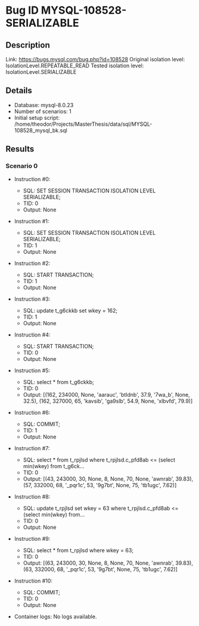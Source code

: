 # Bug ID MYSQL-108528-SERIALIZABLE

## Description

Link:                     https://bugs.mysql.com/bug.php?id=108528
Original isolation level: IsolationLevel.REPEATABLE_READ
Tested isolation level:   IsolationLevel.SERIALIZABLE


## Details
 * Database: mysql-8.0.23
 * Number of scenarios: 1
 * Initial setup script: /home/theodor/Projects/MasterThesis/data/sql/MYSQL-108528_mysql_bk.sql

## Results
### Scenario 0
 * Instruction #0:
     - SQL:  SET SESSION TRANSACTION ISOLATION LEVEL SERIALIZABLE;
     - TID: 0
     - Output: None
 * Instruction #1:
     - SQL:  SET SESSION TRANSACTION ISOLATION LEVEL SERIALIZABLE;
     - TID: 1
     - Output: None
 * Instruction #2:
     - SQL:  START TRANSACTION;
     - TID: 1
     - Output: None
 * Instruction #3:
     - SQL:  update t_g6ckkb set wkey = 162;
     - TID: 1
     - Output: None
 * Instruction #4:
     - SQL:  START TRANSACTION;
     - TID: 0
     - Output: None
 * Instruction #5:
     - SQL:  select * from t_g6ckkb;
     - TID: 0
     - Output: [(162, 234000, None, 'aarauc', 'btldnb', 37.9, '7wa_b', None, 32.5), (162, 327000, 65, 'kavsib', 'ga9slb', 54.9, None, 'xlbvfd', 79.9)]
 * Instruction #6:
     - SQL:  COMMIT;
     - TID: 1
     - Output: None
 * Instruction #7:
     - SQL:  select * from t_rpjlsd where t_rpjlsd.c_pfd8ab <= (select min(wkey) from t_g6ck...
     - TID: 0
     - Output: [(43, 243000, 30, None, 8, None, 70, None, 'awnrab', 39.83), (57, 332000, 68, '_pqr1c', 53, '9g7bt', None, 75, 'tb1ugc', 7.62)]
 * Instruction #8:
     - SQL:  update t_rpjlsd set wkey = 63 where t_rpjlsd.c_pfd8ab <= (select min(wkey) from...
     - TID: 0
     - Output: None
 * Instruction #9:
     - SQL:  select * from t_rpjlsd where wkey = 63;
     - TID: 0
     - Output: [(63, 243000, 30, None, 8, None, 70, None, 'awnrab', 39.83), (63, 332000, 68, '_pqr1c', 53, '9g7bt', None, 75, 'tb1ugc', 7.62)]
 * Instruction #10:
     - SQL:  COMMIT;
     - TID: 0
     - Output: None

 * Container logs:
   No logs available.
